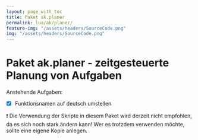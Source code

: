 ```yaml
---
layout: page_with_toc
title: Paket ak.planer
permalink: lua/ak/planer/
feature-img: "/assets/headers/SourceCode.png"
img: "/assets/headers/SourceCode.png"
---
```


# Paket ak.planer - zeitgesteuerte Planung von Aufgaben

Anstehende Aufgaben:
* [x] Funktionsnamen auf deutsch umstellen

:exclamation: Die Verwendung der Skripte in diesem Paket wird derzeit nicht empfohlen, da es sich noch stark ändern kann! Wer es trotzdem verwenden möchte, sollte eine eigene Kopie anlegen.
